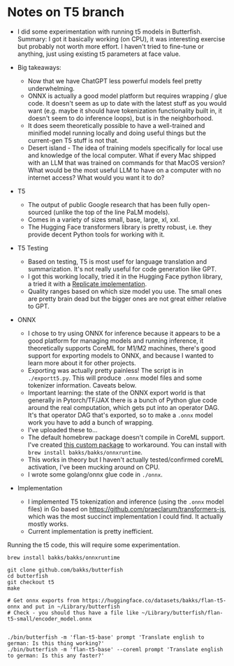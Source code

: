 # Notes on T5 branch

- I did some experimentation with running t5 models in Butterfish. Summary: I got it basically working (on CPU), it was interesting exercise but probably not worth more effort. I haven't tried to fine-tune or anything, just using existing t5 parameters at face value.

- Big takeaways:

  - Now that we have ChatGPT less powerful models feel pretty underwhelming.
  - ONNX is actually a good model platform but requires wrapping / glue code. It doesn't seem as up to date with the latest stuff as you would want (e.g. maybe it should have tokenization functionality built in, it doesn't seem to do inference loops), but is in the neighborhood.
  - It does seem theoretically possible to have a well-trained and minified model running locally and doing useful things but the current-gen T5 stuff is not that.
  - Desert island - The idea of training models specifically for local use and knowledge of the local computer. What if every Mac shipped with an LLM that was trained on commands for that MacOS version? What would be the most useful LLM to have on a computer with no internet access? What would you want it to do?

- T5

  - The output of public Google research that has been fully open-sourced (unlike the top of the line PaLM models).
  - Comes in a variety of sizes small, base, large, xl, xxl.
  - The Hugging Face transformers library is pretty robust, i.e. they provide decent Python tools for working with it.

- T5 Testing

  - Based on testing, T5 is most usef for language translation and summarization. It's not really useful for code generation like GPT.
  - I got this working locally, tried it in the Hugging Face python library, a tried it with a [Replicate implementation](https://replicate.com/devxpy/flan-t5).
  - Quality ranges based on which size model you use. The small ones are pretty brain dead but the bigger ones are not great either relative to GPT.

- ONNX

  - I chose to try using ONNX for inference because it appears to be a good platform for managing models and running inference, it theoretically supports CoreML for M1/M2 machines, there's good support for exporting models to ONNX, and because I wanted to learn more about it for other projects.
  - Exporting was actually pretty painless! The script is in `./exportt5.py`. This will produce `.onnx` model files and some tokenizer information. Caveats below.
  - Important learning: the state of the ONNX export world is that generally in Pytorch/TF/JAX there is a bunch of Python glue code around the real computation, which gets put into an operator DAG. It's that operator DAG that's exported, so to make a `.onnx` model work you have to add a bunch of wrapping.
  - I've uploaded these to...
  - The default homebrew package doesn't compile in CoreML support. I've created [this custom package](https://github.com/bakks/homebrew-bakks/blob/main/onnxruntime.rb) to workaround. You can install with `brew install bakks/bakks/onnxruntime`.
  - This works in theory but I haven't actually tested/confirmed coreML activation, I've been mucking around on CPU.
  - I wrote some golang/onnx glue code in `./onnx`.

- Implementation
  - I implemented T5 tokenization and inference (using the `.onnx` model files) in Go based on https://github.com/praeclarum/transformers-js, which was the most succinct implementation I could find. It actually mostly works.
  - Current implementation is pretty inefficient.

Running the t5 code, this will require some experimentation.

```
brew install bakks/bakks/onnxruntime

git clone github.com/bakks/butterfish
cd butterfish
git checkout t5
make

# Get onnx exports from https://huggingface.co/datasets/bakks/flan-t5-onnx and put in ~/Library/butterfish
# Check - you should thus have a file like ~/Library/butterfish/flan-t5-small/encoder_model.onnx


./bin/butterfish -m 'flan-t5-base' prompt 'Translate english to german: Is this thing working?'
./bin/butterfish -m 'flan-t5-base' --coreml prompt 'Translate english to german: Is this any faster?'
```
